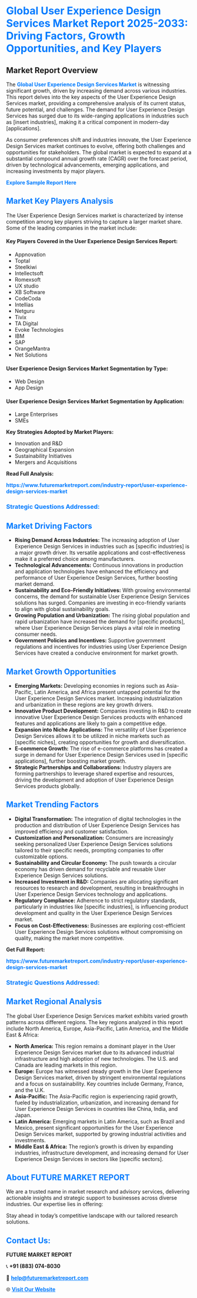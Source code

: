 <h1 style="color: #007BFF;">Global User Experience Design Services Market Report 2025-2033: Driving Factors, Growth Opportunities, and Key Players</h1>

<section id="overview">
<h2>Market Report Overview</h2>
<p>The <a href="https://www.futuremarketreport.com/industry-report/user-experience-design-services-market" style="color: #007BFF; text-decoration: none;"><strong>Global User Experience Design Services Market</strong></a> is witnessing significant growth, driven by increasing demand across various industries. This report delves into the key aspects of the User Experience Design Services market, providing a comprehensive analysis of its current status, future potential, and challenges. The demand for User Experience Design Services has surged due to its wide-ranging applications in industries such as [insert industries], making it a critical component in modern-day [applications].</p>
<p>As consumer preferences shift and industries innovate, the User Experience Design Services market continues to evolve, offering both challenges and opportunities for stakeholders. The global market is expected to expand at a substantial compound annual growth rate (CAGR) over the forecast period, driven by technological advancements, emerging applications, and increasing investments by major players.</p>
</section>

<section id="overview">
<p><a href="https://www.futuremarketreport.com/request-sample/reportId=25909" style="color: #007BFF; text-decoration: none;"><strong>Explore Sample Report Here</strong></a></p>
</section>

<section id="key-players">
<h2 style="color: #007BFF;">Market Key Players Analysis</h2>
<p>The User Experience Design Services market is characterized by intense competition among key players striving to capture a larger market share. Some of the leading companies in the market include:</p>
<h4>Key Players Covered in the User Experience Design Services Report:</h4>
<ul><li>Appnovation</li><li>Toptal</li><li>Steelkiwi</li><li>Intellectsoft</li><li>Romexsoft</li><li>UX studio</li><li>XB Software</li><li>CodeCoda</li><li>Intellias</li><li>Netguru</li><li>Tivix</li><li>TA Digital</li><li>Evoke Technologies</li><li>IBM</li><li>SAP</li><li>OrangeMantra</li><li>Net Solutions</li></ul>
<h4>User Experience Design Services Market Segmentation by Type:</h4>
<ul><li>Web Design</li><li>App Design</li></ul>

<h4>User Experience Design Services Market Segmentation by Application:</h4>
<ul><li>Large Enterprises</li><li>SMEs</li></ul>
<p><strong>Key Strategies Adopted by Market Players:</strong></p>
<ul>
<li>Innovation and R&D</li>
<li>Geographical Expansion</li>
<li>Sustainability Initiatives</li>
<li>Mergers and Acquisitions</li>
</ul>
</section>

<section>
<p><strong>Read Full Analysis: </strong></p><a href="https://www.futuremarketreport.com/industry-report/user-experience-design-services-market" style="color: #007BFF; text-decoration: none;"><strong>https://www.futuremarketreport.com/industry-report/user-experience-design-services-market</strong></a>
<h3 style="color: #007BFF;">Strategic Questions Addressed:</h3>
</section>

<section id="driving-factors">
<h2 style="color: #007BFF;">Market Driving Factors</h2>
<ul>
<li><strong>Rising Demand Across Industries:</strong> The increasing adoption of User Experience Design Services in industries such as [specific industries] is a major growth driver. Its versatile applications and cost-effectiveness make it a preferred choice among manufacturers.</li>
<li><strong>Technological Advancements:</strong> Continuous innovations in production and application technologies have enhanced the efficiency and performance of User Experience Design Services, further boosting market demand.</li>
<li><strong>Sustainability and Eco-Friendly Initiatives:</strong> With growing environmental concerns, the demand for sustainable User Experience Design Services solutions has surged. Companies are investing in eco-friendly variants to align with global sustainability goals.</li>
<li><strong>Growing Population and Urbanization:</strong> The rising global population and rapid urbanization have increased the demand for [specific products], where User Experience Design Services plays a vital role in meeting consumer needs.</li>
<li><strong>Government Policies and Incentives:</strong> Supportive government regulations and incentives for industries using User Experience Design Services have created a conducive environment for market growth.</li>
</ul>
</section>

<section id="growth-opportunities">
<h2 style="color: #007BFF;">Market Growth Opportunities</h2>
<ul>
<li><strong>Emerging Markets:</strong> Developing economies in regions such as Asia-Pacific, Latin America, and Africa present untapped potential for the User Experience Design Services market. Increasing industrialization and urbanization in these regions are key growth drivers.</li>
<li><strong>Innovative Product Development:</strong> Companies investing in R&D to create innovative User Experience Design Services products with enhanced features and applications are likely to gain a competitive edge.</li>
<li><strong>Expansion into Niche Applications:</strong> The versatility of User Experience Design Services allows it to be utilized in niche markets such as [specific niches], creating opportunities for growth and diversification.</li>
<li><strong>E-commerce Growth:</strong> The rise of e-commerce platforms has created a surge in demand for User Experience Design Services used in [specific applications], further boosting market growth.</li>
<li><strong>Strategic Partnerships and Collaborations:</strong> Industry players are forming partnerships to leverage shared expertise and resources, driving the development and adoption of User Experience Design Services products globally.</li>
</ul>
</section>

<section id="trending-factors">
<h2 style="color: #007BFF;">Market Trending Factors</h2>
<ul>
<li><strong>Digital Transformation:</strong> The integration of digital technologies in the production and distribution of User Experience Design Services has improved efficiency and customer satisfaction.</li>
<li><strong>Customization and Personalization:</strong> Consumers are increasingly seeking personalized User Experience Design Services solutions tailored to their specific needs, prompting companies to offer customizable options.</li>
<li><strong>Sustainability and Circular Economy:</strong> The push towards a circular economy has driven demand for recyclable and reusable User Experience Design Services solutions.</li>
<li><strong>Increased Investment in R&D:</strong> Companies are allocating significant resources to research and development, resulting in breakthroughs in User Experience Design Services technology and applications.</li>
<li><strong>Regulatory Compliance:</strong> Adherence to strict regulatory standards, particularly in industries like [specific industries], is influencing product development and quality in the User Experience Design Services market.</li>
<li><strong>Focus on Cost-Effectiveness:</strong> Businesses are exploring cost-efficient User Experience Design Services solutions without compromising on quality, making the market more competitive.</li>
</ul>
</section>

<section>
<p><strong>Get Full Report: </strong></p><a href="https://www.futuremarketreport.com/industry-report/user-experience-design-services-market" style="color: #007BFF; text-decoration: none;"><strong>https://www.futuremarketreport.com/industry-report/user-experience-design-services-market</strong></a>
<h3 style="color: #007BFF;">Strategic Questions Addressed:</h3>
</section>


<section id="regional-analysis">
<h2 style="color: #007BFF;">Market Regional Analysis</h2>
<p>The global User Experience Design Services market exhibits varied growth patterns across different regions. The key regions analyzed in this report include North America, Europe, Asia-Pacific, Latin America, and the Middle East & Africa:</p>
<ul>
<li><strong>North America:</strong> This region remains a dominant player in the User Experience Design Services market due to its advanced industrial infrastructure and high adoption of new technologies. The U.S. and Canada are leading markets in this region.</li>
<li><strong>Europe:</strong> Europe has witnessed steady growth in the User Experience Design Services market, driven by stringent environmental regulations and a focus on sustainability. Key countries include Germany, France, and the U.K.</li>
<li><strong>Asia-Pacific:</strong> The Asia-Pacific region is experiencing rapid growth, fueled by industrialization, urbanization, and increasing demand for User Experience Design Services in countries like China, India, and Japan.</li>
<li><strong>Latin America:</strong> Emerging markets in Latin America, such as Brazil and Mexico, present significant opportunities for the User Experience Design Services market, supported by growing industrial activities and investments.</li>
<li><strong>Middle East & Africa:</strong> The region’s growth is driven by expanding industries, infrastructure development, and increasing demand for User Experience Design Services in sectors like [specific sectors].</li>
</ul>
</section>

<footer>
<h2 style="color: #007BFF;">About FUTURE MARKET REPORT</h2>
<p>We are a trusted name in market research and advisory services, delivering actionable insights and strategic support to businesses across diverse industries. Our expertise lies in offering:</p>

<p>Stay ahead in today’s competitive landscape with our tailored research solutions.</p>

<h2 style="color: #007BFF;">Contact Us:</h2>
<p><strong>FUTURE MARKET REPORT</strong></p>
<p>📞 <strong>+91 (883) 074-8030</strong></p>
<p>📧 <strong><a href="mailto:help@futuremarketreport.com" style="color: #007BFF;">help@futuremarketreport.com</a></strong></p>
<p>🌐 <strong><a href="https://www.futuremarketreport.com/" style="color: #007BFF;">Visit Our Website</a></strong></p>
</footer>